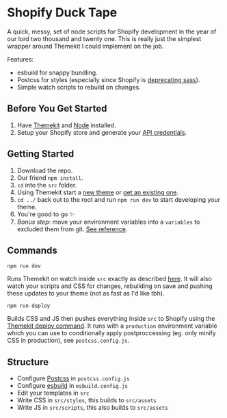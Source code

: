 # Shopify Duck Tape
A quick, messy, set of node scripts for Shopify development in the year of our lord two thousand and twenty one. This is really just the simplest wrapper around Themekit I could implement on the job.

Features:
- esbuild for snappy bundling.
- Postcss for styles (especially since Shopify is [deprecating sass](https://www.shopify.com/partners/blog/deprecating-sass)).
- Simple watch scripts to rebuild on changes.

## Before You Get Started
1. Have [Themekit](https://shopify.dev/tools/theme-kit/getting-started) and [Node](https://nodejs.dev/) installed.
2. Setup your Shopify store and generate your [API credentials](https://shopify.dev/tools/theme-kit/getting-started#step-2-generate-api-credentials).

## Getting Started
1. Download the repo.
2. Our friend `npm install`.
3. `cd` into the `src` folder.
4. Using Themekit start a [new theme](https://shopify.dev/tools/theme-kit/getting-started#step-5-create-a-new-theme) or [get an existing one](https://shopify.dev/tools/theme-kit/getting-started#step-3-connect-to-an-existing-theme).
5. `cd ../` back out to the root and run `npm run dev` to start developing your theme.
6. You're good to go ✨
7. *Bonus step*: move your environment variables into a `variables` to excluded them from git. [See reference](https://shopify.dev/tools/theme-kit/configuration-reference#environment-variables).

## Commands 
```
npm run dev
```
Runs Themekit on watch inside `src`  exactly as described [here](https://shopify.dev/tools/theme-kit/command-reference#watch). It will also watch your scripts and CSS for changes, rebuilding on save and pushing these updates to your theme (not as fast as I'd like tbh).

```
npm run deploy
```
Builds CSS and JS then pushes everything inside `src` to Shopify using the [Themekit deploy command](https://shopify.dev/tools/theme-kit/command-reference#deploy). It runs with a `production` environment variable which you can use to conditionally apply postproccessing (eg. only minify CSS in production), see `postcss.config.js`.

## Structure 
- Configure [Postcss](https://postcss.org/) in `postcss.config.js`
- Configure [esbuild](https://esbuild.github.io/) in `esbuild.config.js`
- Edit your templates in `src`
- Write CSS in `src/styles`, this builds to `src/assets`
- Write JS in `src/scripts`, this also builds to `src/assets`